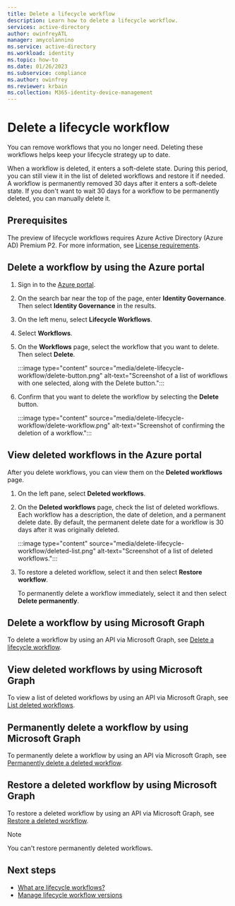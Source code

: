 ```yaml
---
title: Delete a lifecycle workflow
description: Learn how to delete a lifecycle workflow.
services: active-directory
author: owinfreyATL
manager: amycolannino
ms.service: active-directory
ms.workload: identity
ms.topic: how-to
ms.date: 01/26/2023
ms.subservice: compliance
ms.author: owinfrey
ms.reviewer: krbain
ms.collection: M365-identity-device-management
---
```


# Delete a lifecycle workflow

You can remove workflows that you no longer need. Deleting these workflows helps keep your lifecycle strategy up to date.

When a workflow is deleted, it enters a soft-delete state. During this period, you can still view it in the list of deleted workflows and restore it if needed. A workflow is permanently removed 30 days after it  enters a soft-delete state. If you don't want to wait 30 days for a workflow to be permanently deleted, you can manually delete it.

## Prerequisites

The preview of lifecycle workflows requires Azure Active Directory (Azure AD) Premium P2. For more information, see [License requirements](what-are-lifecycle-workflows.md#license-requirements).

## Delete a workflow by using the Azure portal

1. Sign in to the [Azure portal](https://portal.azure.com).

1. On the search bar near the top of the page, enter **Identity Governance**. Then select **Identity Governance** in the results.

1. On the left menu, select **Lifecycle Workflows**.

1. Select **Workflows**.

1. On the **Workflows** page, select the workflow that you want to delete. Then select **Delete**.

    :::image type="content" source="media/delete-lifecycle-workflow/delete-button.png" alt-text="Screenshot of a list of workflows with one selected, along with the Delete button.":::

1. Confirm that you want to delete the workflow by selecting the **Delete** button.

    :::image type="content" source="media/delete-lifecycle-workflow/delete-workflow.png" alt-text="Screenshot of confirming the deletion of a workflow.":::

## View deleted workflows in the Azure portal

After you delete workflows, you can view them on the **Deleted workflows** page.

1. On the left pane, select **Deleted workflows**.

1. On the **Deleted workflows** page, check the list of deleted workflows. Each workflow has a description, the date of deletion, and a permanent delete date. By default, the permanent delete date for a workflow is 30 days after it was originally deleted.

    :::image type="content" source="media/delete-lifecycle-workflow/deleted-list.png" alt-text="Screenshot of a list of deleted workflows.":::

1. To restore a deleted workflow, select it and then select **Restore workflow**.

   To permanently delete a workflow immediately, select it and then select **Delete permanently**.

## Delete a workflow by using Microsoft Graph

To delete a workflow by using an API via Microsoft Graph, see [Delete a lifecycle workflow](/graph/api/identitygovernance-workflow-delete?view=graph-rest-beta&preserve-view=true).

## View deleted workflows by using Microsoft Graph

To view a list of deleted workflows by using an API via Microsoft Graph, see [List deleted workflows](/graph/api/identitygovernance-lifecycleworkflowscontainer-list-deleteditems).

## Permanently delete a workflow by using Microsoft Graph

To permanently delete a workflow by using an API via Microsoft Graph, see [Permanently delete a deleted workflow](/graph/api/identitygovernance-deleteditemcontainer-delete).

## Restore a deleted workflow by using Microsoft Graph

To restore a deleted workflow by using an API via Microsoft Graph, see [Restore a deleted workflow](/graph/api/identitygovernance-workflow-restore).

> [!NOTE]
> You can't restore permanently deleted workflows.

## Next steps

- [What are lifecycle workflows?](what-are-lifecycle-workflows.md)
- [Manage lifecycle workflow versions](manage-workflow-tasks.md)
